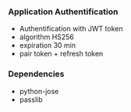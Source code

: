 ### Application Authentification
- Authentification with JWT token
- algorithm HS256
- expiration 30 min
- pair token + refresh token

### Dependencies
- python-jose
- passlib